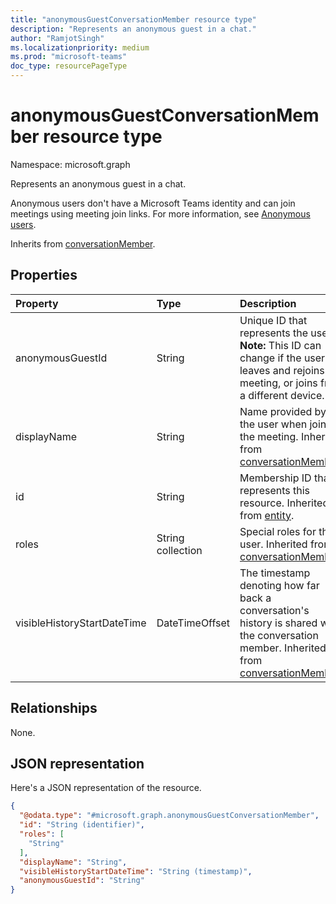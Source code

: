 ```yaml
---
title: "anonymousGuestConversationMember resource type"
description: "Represents an anonymous guest in a chat."
author: "RamjotSingh"
ms.localizationpriority: medium
ms.prod: "microsoft-teams"
doc_type: resourcePageType
---
```


# anonymousGuestConversationMember resource type

Namespace: microsoft.graph

Represents an anonymous guest in a chat. 

Anonymous users don't have a Microsoft Teams identity and can join meetings using meeting join links. For more information, see [Anonymous users](/microsoftteams/non-standard-users#anonymous-users).


Inherits from [conversationMember](../resources/conversationmember.md).

## Properties
|Property|Type|Description|
|:---|:---|:---|
|anonymousGuestId|String|Unique ID that represents the user. **Note:** This ID can change if the user leaves and rejoins the meeting, or joins from a different device.|
|displayName|String|Name provided by the user when joining the meeting. Inherited from [conversationMember](../resources/conversationmember.md).|
|id|String|Membership ID that represents this resource. Inherited from [entity](../resources/entity.md).|
|roles|String collection|Special roles for this user. Inherited from [conversationMember](../resources/conversationmember.md).|
|visibleHistoryStartDateTime|DateTimeOffset|The timestamp denoting how far back a conversation's history is shared with the conversation member. Inherited from [conversationMember](../resources/conversationmember.md).|

## Relationships
None.

## JSON representation
Here's a JSON representation of the resource.
<!-- {
  "blockType": "resource",
  "keyProperty": "id",
  "@odata.type": "microsoft.graph.anonymousGuestConversationMember",
  "baseType": "microsoft.graph.conversationMember",
  "openType": false
}
-->
``` json
{
  "@odata.type": "#microsoft.graph.anonymousGuestConversationMember",
  "id": "String (identifier)",
  "roles": [
    "String"
  ],
  "displayName": "String",
  "visibleHistoryStartDateTime": "String (timestamp)",
  "anonymousGuestId": "String"
}
```

